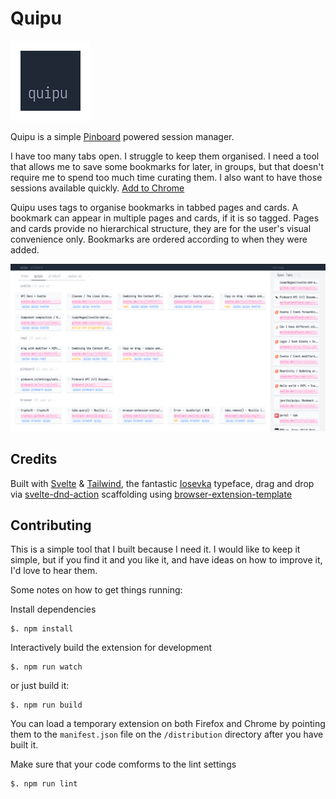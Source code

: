 # Quipu

![quipu](source/icon.png)

Quipu is a simple [Pinboard](http://pinboard.in) powered session manager.

I have too many tabs open. I struggle to keep them organised. I need a tool that allows me to save some bookmarks for later, in groups, but that doesn't require me to spend too much time curating them. I also want to have those sessions available quickly.
[Add to Chrome](https://chrome.google.com/webstore/detail/quipu/ekiaicefngglagjldocoldkinmhegnjo)

Quipu uses tags to organise bookmarks in tabbed pages and cards. A bookmark can appear in multiple pages and cards, if it is so tagged. Pages and cards provide no hierarchical structure, they are for the user's visual convenience only. Bookmarks are ordered according to when they were added.

![Preview](media/previewer.png)

## Credits

Built with [Svelte](https://svelte.dev/) & [Tailwind](https://tailwindcss.com/), the fantastic [Iosevka](https://typeof.net/Iosevka/) typeface, drag and drop via [svelte-dnd-action](https://github.com/isaacHagoel/svelte-dnd-action)
scaffolding using [browser-extension-template](https://github.com/fregante/browser-extension-template)

## Contributing

This is a simple tool that I built because I need it. I would like to keep it simple, but if you find it and you like it, and have ideas on how to improve it, I'd love to hear them.

Some notes on how to get things running:

Install dependencies

```
$. npm install
```

Interactively build the extension for development

```
$. npm run watch
```

or just build it:

```
$. npm run build
```

You can load a temporary extension on both Firefox and Chrome by pointing them to the `manifest.json` file on the `/distribution` directory after you have built it.

Make sure that your code comforms to the lint settings

```
$. npm run lint
```
